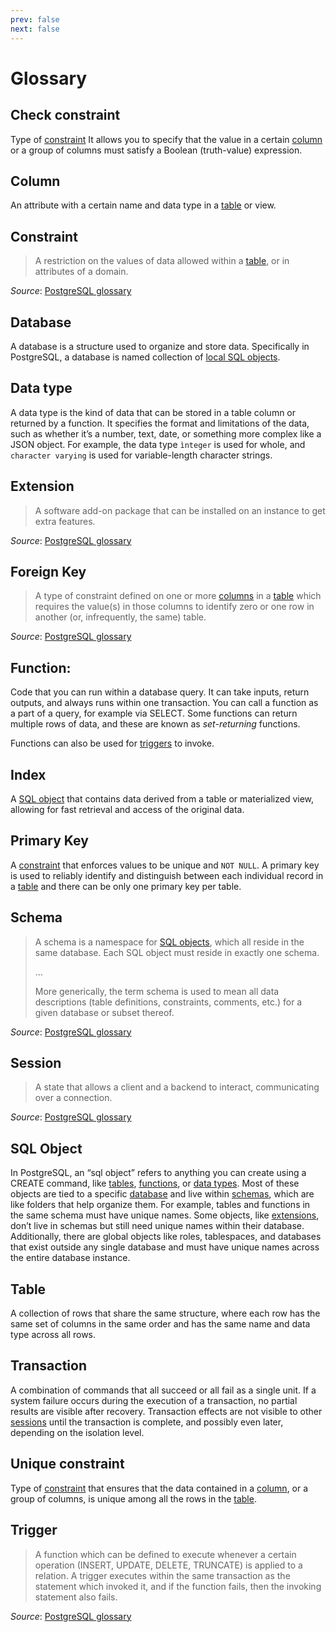 ```yaml
---
prev: false
next: false
---
```


# Glossary

## Check constraint

Type of [constraint](#constraint) It allows you to specify that the value in a certain [column](#column) or a group of columns must satisfy a Boolean (truth-value) expression.

## Column

An attribute with a certain name and data type in a [table](#table) or view.

## Constraint

> A restriction on the values of data allowed within a [table](#table), or in attributes of a domain.

*Source*: [PostgreSQL glossary](https://www.postgresql.org/docs/current/glossary.html#GLOSSARY-CONSTRAINT)

## Database

A database is a structure used to organize and store data. Specifically in PostgreSQL, a database is named collection of [local SQL objects](#sql-object).

## Data type

A data type is the kind of data that can be stored in a table column or returned by a function. It specifies the format and limitations of the data, such as whether it’s a number, text, date, or something more complex like a JSON object. For example, the data type `ìnteger` is used for whole, and `character varying` is used for variable-length character strings.

## Extension

> A software add-on package that can be installed on an instance to get extra features.

*Source*: [PostgreSQL glossary](https://www.postgresql.org/docs/current/glossary.html#GLOSSARY-DATABASE)

## Foreign Key

> A type of constraint defined on one or more [columns](#column) in a [table](#table) which requires the value(s) in those columns to identify zero or one row in another (or, infrequently, the same) table.

*Source*: [PostgreSQL glossary](https://www.postgresql.org/docs/current/glossary.html#GLOSSARY-FOREIGN-KEY)

## Function:

Code that you can run within a database query. It can take inputs, return outputs, and always runs within one transaction. You can call a function as a part of a query, for example via SELECT. Some functions can return multiple rows of data, and these are known as *set-returning* functions.

Functions can also be used for [triggers](#triggers) to invoke.

## Index

A [SQL object](#sql-object) that contains data derived from a table or materialized view, allowing for fast retrieval and access of the original data.

## Primary Key

A [constraint](#constraint) that enforces values to be unique and `NOT NULL`.
A primary key is used to reliably identify and distinguish between each individual record in a [table](#table) and there can be only one primary key per table.

## Schema

> A schema is a namespace for [SQL objects](#sql-object), which all reside in the same database. Each SQL object must reside in exactly one schema.
>
> ...
>
> More generically, the term schema is used to mean all data descriptions (table definitions, constraints, comments, etc.) for a given database or subset thereof.

*Source*: [PostgreSQL glossary](https://www.postgresql.org/docs/current/glossary.html#GLOSSARY-SCHEMA)

## Session

> A state that allows a client and a backend to interact, communicating over a connection.

*Source*: [PostgreSQL glossary](https://www.postgresql.org/docs/current/glossary.html#GLOSSARY-SESSION)

## SQL Object

In PostgreSQL, an “sql object” refers to anything you can create using a CREATE command, like [tables](#table), [functions](#function), or [data types](#function). Most of these objects are tied to a specific [database](#database) and live within [schemas](#schemas), which are like folders that help organize them. For example, tables and functions in the same schema must have unique names. Some objects, like [extensions](#extensions), don’t live in schemas but still need unique names within their database. Additionally, there are global objects like roles, tablespaces, and databases that exist outside any single database and must have unique names across the entire database instance.

## Table

A collection of rows that share the same structure, where each row has the same set of columns in the same order and has the same name and data type across all rows.

## Transaction

A combination of commands that all succeed or all fail as a single unit. If a system failure occurs during the execution of a transaction, no partial results are visible after recovery. Transaction effects are not visible to other [sessions](#session) until the transaction is complete, and possibly even later, depending on the isolation level.

## Unique constraint

Type of [constraint](#constraint) that ensures that the data contained in a [column](#column), or a group of columns, is unique among all the rows in the [table](#table).

## Trigger

> A function which can be defined to execute whenever a certain operation (INSERT, UPDATE, DELETE, TRUNCATE) is applied to a relation. A trigger executes within the same transaction as the statement which invoked it, and if the function fails, then the invoking statement also fails.

*Source*: [PostgreSQL glossary](https://www.postgresql.org/docs/current/glossary.html#GLOSSARY-TRIGGER)

